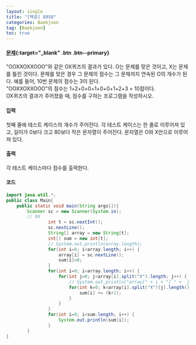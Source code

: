 ```yaml
---
layout: single
title: "[백준] 8958"
categories: Baekjoon
tag: [Baekjoon]
toc: true
---
```


#### [문제](https://www.acmicpc.net/problem/8958){:target="\_blank" .btn .btn--primary}
"OOXXOXXOOO"와 같은 OX퀴즈의 결과가 있다. O는 문제를 맞은 것이고, X는 문제를 틀린 것이다. 문제를 맞은 경우 그 문제의 점수는 그 문제까지 연속된 O의 개수가 된다. 예를 들어, 10번 문제의 점수는 3이 된다.  
"OOXXOXXOOO"의 점수는 1+2+0+0+1+0+0+1+2+3 = 10점이다.  
OX퀴즈의 결과가 주어졌을 때, 점수를 구하는 프로그램을 작성하시오.

#### 입력
첫째 줄에 테스트 케이스의 개수가 주어진다. 각 테스트 케이스는 한 줄로 이루어져 있고, 길이가 0보다 크고 80보다 작은 문자열이 주어진다. 문자열은 O와 X만으로 이루어져 있다.

#### 출력
각 테스트 케이스마다 점수를 출력한다.

#### 코드
```java
import java.util.*;
public class Main{
	public static void main(String args[]){
		Scanner sc = new Scanner(System.in);
		// OX
                int t = sc.nextInt();
                sc.nextLine();
                String[] array = new String[t];
                int[] sum = new int[t];
                // System.out.println(array.length);
                for(int i=0; i<array.length; i++) {
                    array[i] = sc.nextLine();
                    sum[i]=0;
                }
                for(int i=0; i<array.length; i++) {
                    for(int j=0; j<array[i].split("X").length; j++) {
                        // System.out.println("array[" + i + "] " +  j + " : " + array[i].split("X")[j] + " length : " + array[i].split("X")[j].length());
                        for(int k=0; k<array[i].split("X")[j].length(); k++) {
                            sum[i] += (k+1);
                        }
                    }
                }
                for(int i=0; i<sum.length; i++) {
                    System.out.println(sum[i]);
                }
        }
}
```

